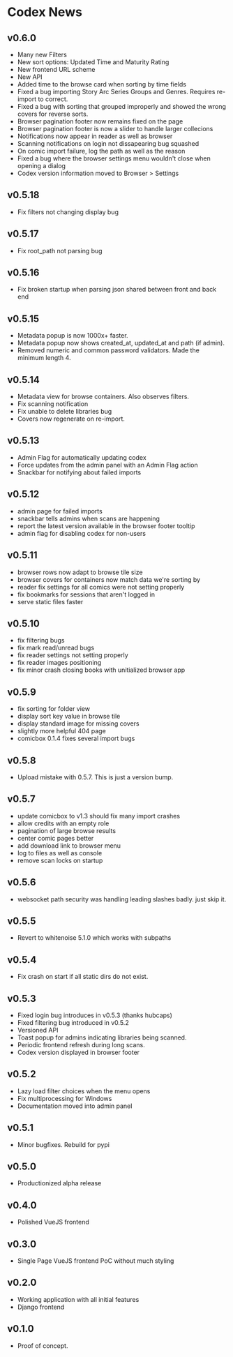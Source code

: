 # Codex News

## v0.6.0

- Many new Filters
- New sort options: Updated Time and Maturity Rating
- New frontend URL scheme
- New API
- Added time to the browse card when sorting by time fields
- Fixed a bug importing Story Arc Series Groups and Genres. Requires re-import to correct.
- Fixed a bug with sorting that grouped improperly and showed the wrong covers for reverse sorts.
- Browser pagination footer now remains fixed on the page
- Browser pagination footer is now a slider to handle larger collecions
- Notifications now appear in reader as well as browser
- Scanning notifications on login not dissapearing bug squashed
- On comic import failure, log the path as well as the reason
- Fixed a bug where the browser settings menu wouldn't close when opening a dialog
- Codex version information moved to Browser > Settings

## v0.5.18

- Fix filters not changing display bug

## v0.5.17

- Fix root_path not parsing bug

## v0.5.16

- Fix broken startup when parsing json shared between front and back end

## v0.5.15

- Metadata popup is now 1000x+ faster.
- Metadata popup now shows created_at, updated_at and path (if admin).
- Removed numeric and common password validators. Made the minimum length 4.

## v0.5.14

- Metadata view for browse containers. Also observes filters.
- Fix scanning notification
- Fix unable to delete libraries bug
- Covers now regenerate on re-import.

## v0.5.13

- Admin Flag for automatically updating codex
- Force updates from the admin panel with an Admin Flag action
- Snackbar for notifying about failed imports

## v0.5.12

- admin page for failed imports
- snackbar tells admins when scans are happening
- report the latest version available in the browser footer tooltip
- admin flag for disabling codex for non-users

## v0.5.11

- browser rows now adapt to browse tile size
- browser covers for containers now match data we're sorting by
- reader fix settings for all comics were not setting properly
- fix bookmarks for sessions that aren't logged in
- serve static files faster

## v0.5.10

- fix filtering bugs
- fix mark read/unread bugs
- fix reader settings not setting properly
- fix reader images positioning
- fix minor crash closing books with unitialized browser app

## v0.5.9

- fix sorting for folder view
- display sort key value in browse tile
- display standard image for missing covers
- slightly more helpful 404 page
- comicbox 0.1.4 fixes several import bugs

## v0.5.8

- Upload mistake with 0.5.7. This is just a version bump.

## v0.5.7

- update comicbox to v1.3 should fix many import crashes
- allow credits with an empty role
- pagination of large browse results
- center comic pages better
- add download link to browser menu
- log to files as well as console
- remove scan locks on startup

## v0.5.6

- websocket path security was handling leading slashes badly. just skip it.

## v0.5.5

- Revert to whitenoise 5.1.0 which works with subpaths

## v0.5.4

- Fix crash on start if all static dirs do not exist.

## v0.5.3

- Fixed login bug introduces in v0.5.3 (thanks hubcaps)
- Fixed filtering bug introduced in v0.5.2
- Versioned API
- Toast popup for admins indicating libraries being scanned.
- Periodic frontend refresh during long scans.
- Codex version displayed in browser footer

## v0.5.2

- Lazy load filter choices when the menu opens
- Fix multiprocessing for Windows
- Documentation moved into admin panel

## v0.5.1

- Minor bugfixes. Rebuild for pypi

## v0.5.0

- Productionized alpha release

## v0.4.0

- Polished VueJS frontend

## v0.3.0

- Single Page VueJS frontend PoC without much styling

## v0.2.0

- Working application with all initial features
- Django frontend

## v0.1.0

- Proof of concept.
